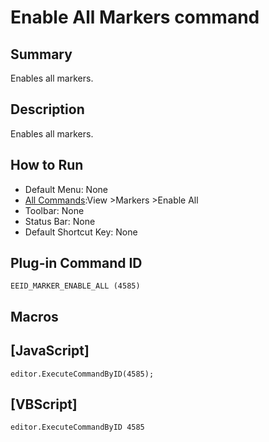 # Enable All Markers command

## Summary

Enables all markers.

## Description

Enables all markers.

## How to Run

- Default Menu: None
- [All Commands](../tools/all_commands):View \>Markers
\>Enable All
- Toolbar: None
- Status Bar: None
- Default Shortcut Key: None

## Plug-in Command ID

```
EEID_MARKER_ENABLE_ALL (4585)```

## Macros

## \[JavaScript\]

```
editor.ExecuteCommandByID(4585);
```

## \[VBScript\]

```
editor.ExecuteCommandByID 4585
```
